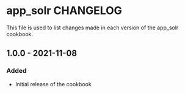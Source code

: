 # app_solr CHANGELOG

This file is used to list changes made in each version of the app_solr cookbook.

## 1.0.0 - 2021-11-08
### Added
- Initial release of the cookbook

